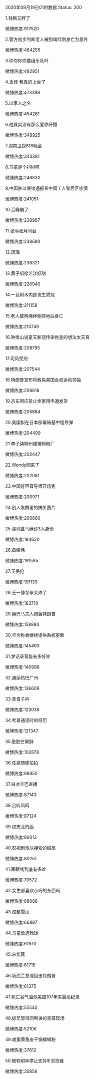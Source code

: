 2020年08月19日01时数据
Status: 200

1.钱枫又胖了

微博热度:917520

2.警方初步判断老人被狗绳绊倒身亡为意外

微博热度:484255

3.你你你你要组乐队吗

微博热度:482951

4.孟佳 我真的上台了

微博热度:473386

5.以家人之名

微博热度:454261

6.他其实没有那么爱你开播

微博热度:348925

7.湖南卫视818晚会

微博热度:343381

8.乌童是个抖M吧

微博热度:246830

9.中国驻以使馆通报某中国工人聚居区疫情

微博热度:241051

10.豆瓣崩了

微博热度:238967

11.张萌张月同台

微博热度:238690

12.琉璃

微博热度:238321

13.黄子韬徐艺洋好甜

微博热度:226940

14.一旦树木内部发生燃烧

微博热度:211158

15.老人被狗绳绊倒摔地后身亡

微博热度:210749

16.钟南山说夏天新冠传染性差的想法太天真

微博热度:208795

17.司凤受刑

微博热度:207544

18.特朗普宣布将赦免美国女权运动领袖

微博热度:206618

19.京东回应禁止卖家用申通发货

微博热度:205864

20.美国拟在日本部署陆基中程导弹

微博热度:204499

21.李子柒柳州建螺蛳粉厂

微博热度:202447

22.Wendy回来了

微博热度:202081

23.中国好声音导师开场秀

微博热度:200971

24.别人发群里的搞笑图片

微博热度:200680

25.深圳盒马确诊3人身份

微博热度:194620

26.章绍伟

微博热度:191585

27.王岳伦

微博热度:191139

28.王一博龙拳太炸了

微博热度:183710

29.奥巴马夫人炮轰特朗普

微博热度:158893

30.华为称会继续提供系统更新

微博热度:145493

31.梦话录音能有多好笑

微博热度:140988

32.迪丽热巴广州

微博热度:136609

33.青青子衿

微博热度:123039

34.考普通话时的经历

微博热度:121347

35.脏脏芒果酥

微博热度:102878

36.任豪随便拍拍

微博热度:98850

37.白冰辛巴直播

微博热度:87143

38.且听凤鸣

微博热度:87124

39.权志龙的画

微博热度:86013

40.影视剧难以接受的结局

微博热度:80251

41.画眼线到底有多难

微博热度:70572

42.女生都喜欢小巧的东西吗

微博热度:68088

43.成都雪山

微博热度:66897

44.乌童改造玲珑

微博热度:61970

45.宋紫薇

微博热度:61715

46.新西兰总理回击特朗普

微博热度:61375

47.死亡谷气温创美国107年来最高纪录

微博热度:55540

48.综艺里鸡同鸭讲的空耳现场

微博热度:52106

49.咸蛋黄鱼皮干锅螺蛳粉

微博热度:37612

50.微软明年停止支持IE浏览器

微博热度:35856

